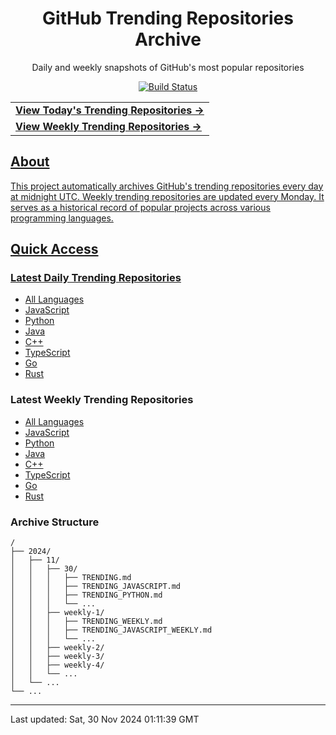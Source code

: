 <div align="center">
<h1>GitHub Trending Repositories Archive</h1>
<p>Daily and weekly snapshots of GitHub's most popular repositories</p>
<a href="https://github.com/saiki-mbs/github-trending-archive/actions">
<img src="https://github.com/saiki-mbs/github-trending-tracker/workflows/Update%20Trending%20Repositories/badge.svg" alt="Build Status">
</div>

<div align="center">
<table>
<tr>
  <td>
    <a href="./2024/11/30/TRENDING.md">
      <b>View Today's Trending Repositories →</b>
    </a>
  </td>
</tr>
<tr>
  <td>
    <a href="./2024/11/weekly-5/TRENDING_WEEKLY.md">
      <b>View Weekly Trending Repositories →</b>
    </a>
  </td>
</tr>
</table>
</div>

## About

This project automatically archives GitHub's trending repositories every day at midnight UTC. Weekly trending repositories are updated every Monday. It serves as a historical record of popular projects across various programming languages.

## Quick Access

### Latest Daily Trending Repositories

- [All Languages](./2024/11/30/TRENDING.md)
- [JavaScript](./2024/11/30/TRENDING_JAVASCRIPT.md)
- [Python](./2024/11/30/TRENDING_PYTHON.md)
- [Java](./2024/11/30/TRENDING_JAVA.md)
- [C++](./2024/11/30/TRENDING_CPP.md)
- [TypeScript](./2024/11/30/TRENDING_TYPESCRIPT.md)
- [Go](./2024/11/30/TRENDING_GO.md)
- [Rust](./2024/11/30/TRENDING_RUST.md)

### Latest Weekly Trending Repositories

- [All Languages](./2024/11/weekly-5/TRENDING_WEEKLY.md)
- [JavaScript](./2024/11/weekly-5/TRENDING_JAVASCRIPT_WEEKLY.md)
- [Python](./2024/11/weekly-5/TRENDING_PYTHON_WEEKLY.md)
- [Java](./2024/11/weekly-5/TRENDING_JAVA_WEEKLY.md)
- [C++](./2024/11/weekly-5/TRENDING_CPP_WEEKLY.md)
- [TypeScript](./2024/11/weekly-5/TRENDING_TYPESCRIPT_WEEKLY.md)
- [Go](./2024/11/weekly-5/TRENDING_GO_WEEKLY.md)
- [Rust](./2024/11/weekly-5/TRENDING_RUST_WEEKLY.md)

### Archive Structure

```
/
├── 2024/
│   ├── 11/
│   │   ├── 30/
│   │   │   ├── TRENDING.md
│   │   │   ├── TRENDING_JAVASCRIPT.md
│   │   │   ├── TRENDING_PYTHON.md
│   │   │   └── ...
│   │   ├── weekly-1/
│   │   │   ├── TRENDING_WEEKLY.md
│   │   │   ├── TRENDING_JAVASCRIPT_WEEKLY.md
│   │   │   └── ...
│   │   ├── weekly-2/
│   │   ├── weekly-3/
│   │   ├── weekly-4/
│   │   └── ...
│   └── ...
└── ...
```

---

Last updated: Sat, 30 Nov 2024 01:11:39 GMT